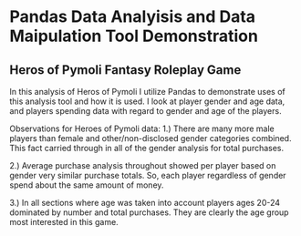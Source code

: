 # Pandas Data Analyisis and Data Maipulation Tool Demonstration
## Heros of Pymoli Fantasy Roleplay Game
In this analysis of Heros of Pymoli I utilize Pandas to demonstrate uses of this analysis tool and how it is used.
I look at player gender and age data, and players spending data with regard to gender and age of the players. 

Observations for Heroes of Pymoli data:
1.) There are many more male players than female and other/non-disclosed gender categories combined. This fact carried through in all of the gender analysis for total purchases.

2.) Average purchase analysis throughout showed per player based on gender very similar purchase totals.  So, each player regardless of gender spend about the same amount of money.

3.) In all sections where age was taken into account players ages 20-24 dominated by number and total purchases.  They are clearly the age group most interested in this game.
